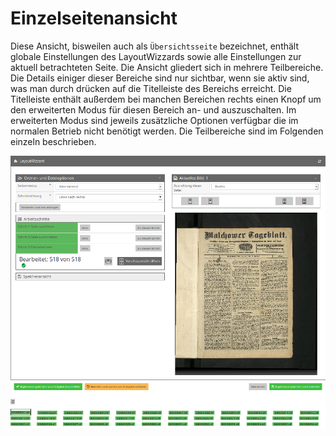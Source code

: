 # Einzelseitenansicht

Diese Ansicht, bisweilen auch als `Übersichtsseite` bezeichnet, enthält globale Einstellungen des LayoutWizzards sowie alle Einstellungen zur aktuell betrachteten Seite. Die Ansicht gliedert sich in mehrere Teilbereiche. Die Details einiger dieser Bereiche sind nur sichtbar, wenn sie aktiv sind, was man durch drücken auf die Titelleiste des Bereichs erreicht. Die Titelleiste enthält außerdem bei manchen Bereichen rechts einen Knopf um den erweiterten Modus für diesen Bereich an- und auszuschalten. Im erweiterten Modus sind jeweils zusätzliche Optionen verfügbar die im normalen Betrieb nicht benötigt werden. Die Teilbereiche sind im Folgenden einzeln beschrieben.

![Einzelseitenansicht des LayoutWizzards](../../../../.gitbook/assets/layoutwizzard2_singlepage.png)



